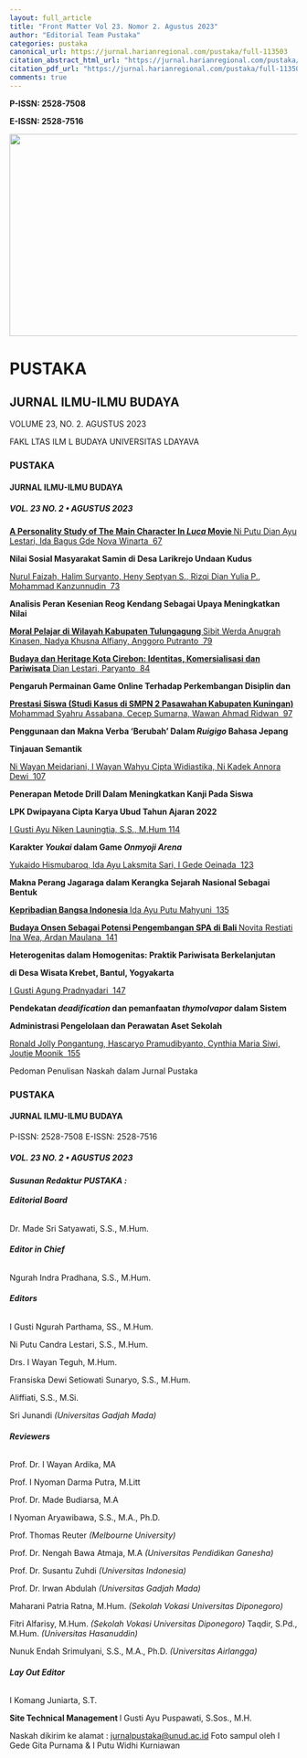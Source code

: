 ```yaml
---
layout: full_article
title: "Front Matter Vol 23. Nomor 2. Agustus 2023"
author: "Editorial Team Pustaka"
categories: pustaka
canonical_url: https://jurnal.harianregional.com/pustaka/full-113503 
citation_abstract_html_url: "https://jurnal.harianregional.com/pustaka/id-113503"
citation_pdf_url: "https://jurnal.harianregional.com/pustaka/full-113503"  
comments: true
---
```


<p><span class="font0" style="font-weight:bold;">P-ISSN: 2528-7508</span></p>
<p><span class="font0" style="font-weight:bold;">E-ISSN: 2528-7516</span></p><img src="https://jurnal.harianregional.com/media/113503-1.jpg" alt="" style="width:482pt;height:266pt;"><a name="caption1"></a>
<h1><a name="bookmark0"></a><span class="font8"><a name="bookmark1"></a>PUSTAKA</span></h1>
<h2><a name="bookmark2"></a><span class="font5"><a name="bookmark3"></a>JURNAL ILMU-ILMU BUDAYA</span></h2>
<p><span class="font7">VOLUME 23, NO. 2. AGUSTUS 2023</span></p>
<p><span class="font6">FAKL LTAS ILM L BUDAYA UNIVERSITAS LDAYAVA</span></p>
<h3><a name="bookmark4"></a><span class="font4"><a name="bookmark5"></a>PUSTAKA</span></h3>
<h4><a name="bookmark6"></a><span class="font3"><a name="bookmark7"></a>JURNAL ILMU-ILMU BUDAYA</span></h4>
<h5><a name="bookmark8"></a><span class="font2" style="font-weight:bold;"><a name="bookmark9"></a>VOL. 23 NO. 2 • AGUSTUS 2023</span></h5>
<p><a href="#bookmark10"><span class="font1" style="font-weight:bold;">A Personality Study of The Main Character In </span><span class="font1" style="font-weight:bold;font-style:italic;">Luca</span><span class="font1" style="font-weight:bold;"> Movie </span><span class="font1">Ni Putu Dian Ayu Lestari, Ida Bagus Gde Nova Winarta &nbsp;67</span></a></p>
<p><span class="font1" style="font-weight:bold;">Nilai Sosial Masyarakat Samin di Desa Larikrejo Undaan Kudus</span></p>
<p><a href="#bookmark11"><span class="font1">Nurul Faizah, Halim Suryanto, Heny Septyan S., Rizqi Dian Yulia P., Mohammad Kanzunnudin &nbsp;73</span></a></p>
<p><span class="font1" style="font-weight:bold;">Analisis Peran Kesenian Reog Kendang Sebagai Upaya Meningkatkan Nilai</span></p>
<p><a href="#bookmark12"><span class="font1" style="font-weight:bold;">Moral Pelajar di Wilayah Kabupaten Tulungagung </span><span class="font1">Sibit Werda Anugrah Kinasen, Nadya Khusna Alfiany, Anggoro Putranto &nbsp;79</span></a></p>
<p><a href="#bookmark13"><span class="font1" style="font-weight:bold;">Budaya dan Heritage Kota Cirebon: Identitas, Komersialisasi dan Pariwisata </span><span class="font1">Dian Lestari, Paryanto &nbsp;84</span></a></p>
<p><span class="font1" style="font-weight:bold;">Pengaruh Permainan Game Online Terhadap Perkembangan Disiplin dan</span></p>
<p><a href="#bookmark14"><span class="font1" style="font-weight:bold;">Prestasi Siswa (Studi Kasus di SMPN 2 Pasawahan Kabupaten Kuningan) </span><span class="font1">Mohammad Syahru Assabana, Cecep Sumarna, Wawan Ahmad Ridwan &nbsp;97</span></a></p>
<p><span class="font1" style="font-weight:bold;">Penggunaan dan Makna Verba ‘Berubah’ Dalam </span><span class="font1" style="font-weight:bold;font-style:italic;">Ruigigo</span><span class="font1" style="font-weight:bold;"> Bahasa Jepang</span></p>
<p><span class="font1" style="font-weight:bold;">Tinjauan Semantik</span></p>
<p><a href="#bookmark15"><span class="font1">Ni Wayan Meidariani, I Wayan Wahyu Cipta Widiastika, Ni Kadek Annora Dewi &nbsp;107</span></a></p>
<p><span class="font1" style="font-weight:bold;">Penerapan Metode Drill Dalam Meningkatkan Kanji Pada Siswa</span></p>
<p><span class="font1" style="font-weight:bold;">LPK Dwipayana Cipta Karya Ubud Tahun Ajaran 2022</span></p>
<p><a href="#bookmark16"><span class="font1">I Gusti Ayu Niken Launingtia, S.S., M.Hum 114</span></a></p>
<p><span class="font1" style="font-weight:bold;">Karakter </span><span class="font1" style="font-weight:bold;font-style:italic;">Youkai</span><span class="font1" style="font-weight:bold;"> dalam Game </span><span class="font1" style="font-weight:bold;font-style:italic;">Onmyoji Arena</span></p>
<p><a href="#bookmark17"><span class="font1">Yukaido Hismubaroq, Ida Ayu Laksmita Sari, I Gede Oeinada &nbsp;123</span></a></p>
<p><span class="font1" style="font-weight:bold;">Makna Perang Jagaraga dalam Kerangka Sejarah Nasional Sebagai Bentuk</span></p>
<p><a href="#bookmark18"><span class="font1" style="font-weight:bold;">Kepribadian Bangsa Indonesia </span><span class="font1">Ida Ayu Putu Mahyuni &nbsp;135</span></a></p>
<p><a href="#bookmark19"><span class="font1" style="font-weight:bold;">Budaya Onsen Sebagai Potensi Pengembangan SPA di Bali </span><span class="font1">Novita Restiati Ina Wea, Ardan Maulana &nbsp;141</span></a></p>
<p><span class="font1" style="font-weight:bold;">Heterogenitas dalam Homogenitas: Praktik Pariwisata Berkelanjutan</span></p>
<p><span class="font1" style="font-weight:bold;">di Desa Wisata Krebet, Bantul, Yogyakarta</span></p>
<p><a href="#bookmark20"><span class="font1">I Gusti Agung Pradnyadari &nbsp;147</span></a></p>
<p><span class="font1" style="font-weight:bold;">Pendekatan </span><span class="font1" style="font-weight:bold;font-style:italic;">deadification</span><span class="font1" style="font-weight:bold;"> dan pemanfaatan </span><span class="font1" style="font-weight:bold;font-style:italic;">thymolvapor</span><span class="font1" style="font-weight:bold;"> dalam Sistem</span></p>
<p><span class="font1" style="font-weight:bold;">Administrasi Pengelolaan dan Perawatan Aset Sekolah</span></p>
<p><a href="#bookmark21"><span class="font1">Ronald Jolly Pongantung, Hascaryo Pramudibyanto, Cynthia Maria Siwi, Joutje Moonik &nbsp;155</span></a></p>
<p><span class="font1">Pedoman Penulisan Naskah dalam Jurnal Pustaka</span></p>
<h3><a name="bookmark22"></a><span class="font4"><a name="bookmark23"></a>PUSTAKA</span></h3>
<h4><a name="bookmark24"></a><span class="font3"><a name="bookmark25"></a>JURNAL ILMU-ILMU BUDAYA</span></h4>
<p><span class="font1">P-ISSN: 2528-7508 E-ISSN: 2528-7516</span></p>
<h5><a name="bookmark26"></a><span class="font2" style="font-weight:bold;"><a name="bookmark27"></a>VOL. 23 NO. 2 • AGUSTUS 2023</span></h5>
<h6><a name="bookmark28"></a><span class="font1" style="font-weight:bold;"><a name="bookmark29"></a>Susunan Redaktur PUSTAKA :</span><br><br><span class="font1" style="font-weight:bold;"><a name="bookmark30"></a>Editorial Board</span></h6>
<p><span class="font1">Dr. Made Sri Satyawati, S.S., M.Hum.</span></p>
<h6><a name="bookmark31"></a><span class="font1" style="font-weight:bold;"><a name="bookmark32"></a>Editor in Chief</span></h6>
<p><span class="font1">Ngurah Indra Pradhana, S.S., M.Hum.</span></p>
<h6><a name="bookmark33"></a><span class="font1" style="font-weight:bold;"><a name="bookmark34"></a>Editors</span></h6>
<p><span class="font1">I Gusti Ngurah Parthama, SS., M.Hum.</span></p>
<p><span class="font1">Ni Putu Candra Lestari, S.S., M.Hum.</span></p>
<p><span class="font1">Drs. I Wayan Teguh, M.Hum.</span></p>
<p><span class="font1">Fransiska Dewi Setiowati Sunaryo, S.S., M.Hum.</span></p>
<p><span class="font1">Aliffiati, S.S., M.Si.</span></p>
<p><span class="font1">Sri Junandi </span><span class="font1" style="font-style:italic;">(Universitas Gadjah Mada)</span></p>
<h6><a name="bookmark35"></a><span class="font1" style="font-weight:bold;"><a name="bookmark36"></a>Reviewers</span></h6>
<p><span class="font1">Prof. Dr. I Wayan Ardika, MA</span></p>
<p><span class="font1">Prof. I Nyoman Darma Putra, M.Litt</span></p>
<p><span class="font1">Prof. Dr. Made Budiarsa, M.A</span></p>
<p><span class="font1">I Nyoman Aryawibawa, S.S., M.A., Ph.D.</span></p>
<p><span class="font1">Prof. Thomas Reuter </span><span class="font1" style="font-style:italic;">(Melbourne University)</span></p>
<p><span class="font1">Prof. Dr. Nengah Bawa Atmaja, M.A </span><span class="font1" style="font-style:italic;">(Universitas Pendidikan Ganesha)</span></p>
<p><span class="font1">Prof. Dr. Susantu Zuhdi </span><span class="font1" style="font-style:italic;">(Universitas Indonesia)</span></p>
<p><span class="font1">Prof. Dr. lrwan Abdulah </span><span class="font1" style="font-style:italic;">(Universitas Gadjah Mada)</span></p>
<p><span class="font1">Maharani Patria Ratna, M.Hum. </span><span class="font1" style="font-style:italic;">(Sekolah Vokasi Universitas Diponegoro)</span></p>
<p><span class="font1">Fitri Alfarisy, M.Hum. </span><span class="font1" style="font-style:italic;">(Sekolah Vokasi Universitas Diponegoro) </span><span class="font1">Taqdir, S.Pd., M.Hum. </span><span class="font1" style="font-style:italic;">(Universitas Hasanuddin)</span></p>
<p><span class="font1">Nunuk Endah Srimulyani, S.S., M.A., Ph.D. </span><span class="font1" style="font-style:italic;">(Universitas Airlangga)</span></p>
<h6><a name="bookmark37"></a><span class="font1" style="font-weight:bold;"><a name="bookmark38"></a>Lay Out Editor</span></h6>
<p><span class="font1">I Komang Juniarta, S.T.</span></p>
<p><span class="font1" style="font-weight:bold;">Site Technical Management </span><span class="font1">l Gusti Ayu Puspawati, S.Sos., M.H.</span></p>
<p><span class="font1">Naskah dikirim ke alamat : </span><a href="mailto:jurnalpustaka@unud.ac.id"><span class="font1">jurnalpustaka@unud.ac.id</span></a><span class="font1"> Foto sampul oleh I Gede Gita Purnama &amp;&nbsp;I Putu Widhi Kurniawan</span></p>